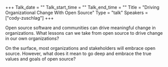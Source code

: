 +++
Talk_date = ""
Talk_start_time = ""
Talk_end_time = ""
Title = "Driving Organizational Change With Open Source"
Type = "talk"
Speakers = ["cody-zuschlag"]
+++

Open source software and communities can drive meaningful change in organizations. What lessons can we take from open source to drive change in our own organizations?

On the surface, most organizations and stakeholders will embrace open source. However, what does it mean to go deep and embrace the true values and goals of open source?
